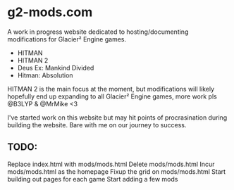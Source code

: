 # g2-mods.com

A work in progress website dedicated to hosting/documenting modifications for Glacier² Engine games.

- HITMAN
- HITMAN 2
- Deus Ex: Mankind Divided
- Hitman: Absolution

HITMAN 2 is the main focus at the moment, but modifications will likely hopefully end up expanding to all Glacier² Engine games, more work pls @B3LYP & @MrMike <3

I've started work on this website but may hit points of procrasination during building the website. 
Bare with me on our journey to success.

## TODO: 
Replace index.html with mods/mods.html
Delete mods/mods.html
Incur mods/mods.html as the homepage
Fixup the grid on mods/mods.html
Start building out pages for each game
Start adding a few mods
